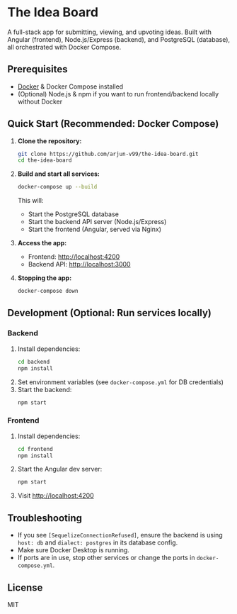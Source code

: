 # The Idea Board

A full-stack app for submitting, viewing, and upvoting ideas. Built with Angular (frontend), Node.js/Express (backend), and PostgreSQL (database), all orchestrated with Docker Compose.

## Prerequisites
- [Docker](https://www.docker.com/get-started) & Docker Compose installed
- (Optional) Node.js & npm if you want to run frontend/backend locally without Docker

## Quick Start (Recommended: Docker Compose)

1. **Clone the repository:**
   ```sh
   git clone https://github.com/arjun-v99/the-idea-board.git
   cd the-idea-board
   ```

2. **Build and start all services:**
   ```sh
   docker-compose up --build
   ```
   This will:
   - Start the PostgreSQL database
   - Start the backend API server (Node.js/Express)
   - Start the frontend (Angular, served via Nginx)

3. **Access the app:**
   - Frontend: [http://localhost:4200](http://localhost:4200)
   - Backend API: [http://localhost:3000](http://localhost:3000)

4. **Stopping the app:**
   ```sh
   docker-compose down
   ```

## Development (Optional: Run services locally)

### Backend
1. Install dependencies:
   ```sh
   cd backend
   npm install
   ```
2. Set environment variables (see `docker-compose.yml` for DB credentials)
3. Start the backend:
   ```sh
   npm start
   ```

### Frontend
1. Install dependencies:
   ```sh
   cd frontend
   npm install
   ```
2. Start the Angular dev server:
   ```sh
   npm start
   ```
3. Visit [http://localhost:4200](http://localhost:4200)

## Troubleshooting
- If you see `[SequelizeConnectionRefused]`, ensure the backend is using `host: db` and `dialect: postgres` in its database config.
- Make sure Docker Desktop is running.
- If ports are in use, stop other services or change the ports in `docker-compose.yml`.

## License
MIT
